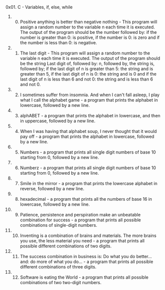0x01. C - Variables, if, else, while
1. 0. Positive anything is better than negative nothing - This program will assign a random number to the variable n each time it is executed. The output of the program should be the number followed by: if the number is greater than 0: is positive, if the number is 0: is zero and if the number is less than 0: is negative.
2. 1. The last digit - This program will assign a random number to the variable n each time it is executed. The output of the program should be the string Last digit of, followed by: n, followed by, the string is, followed by; if the last digit of n is greater than 5: the string and is greater than 5, if the last digit of n is 0: the string and is 0 and if the last digit of n is less than 6 and not 0: the string and is less than 6 and not 0.
3. 2. I sometimes suffer from insomnia. And when I can't fall asleep, I play what I call the alphabet game - a program that prints the alphabet in lowercase, followed by a new line.
4. 3. alphABET - a program that prints the alphabet in lowercase, and then in uppercase, followed by a new line.
5. 4. When I was having that alphabet soup, I never thought that it would pay off - a program that prints the alphabet in lowercase, followed by a new line. 
6. 5. Numbers - a program that prints all single digit numbers of base 10 starting from 0, followed by a new line.
7. 6. Numberz -  a program that prints all single digit numbers of base 10 starting from 0, followed by a new line.
8. 7. Smile in the mirror - a program that prints the lowercase alphabet in reverse, followed by a new line.
9. 8. hexadecimal - a program that prints all the numbers of base 16 in lowercase, followed by a new line.
10. 9. Patience, persistence and perspiration make an unbeatable combination for success - a program that prints all possible combinations of single-digit numbers.
11. 10. Inventing is a combination of brains and materials. The more brains you use, the less material you need - a program that prints all possible different combinations of two digits.
12. 11. The success combination in business is: Do what you do better... and: do more of what you do... - a program that prints all possible different combinations of three digits.
13. 12. Software is eating the World - a program that prints all possible combinations of two two-digit numbers.
